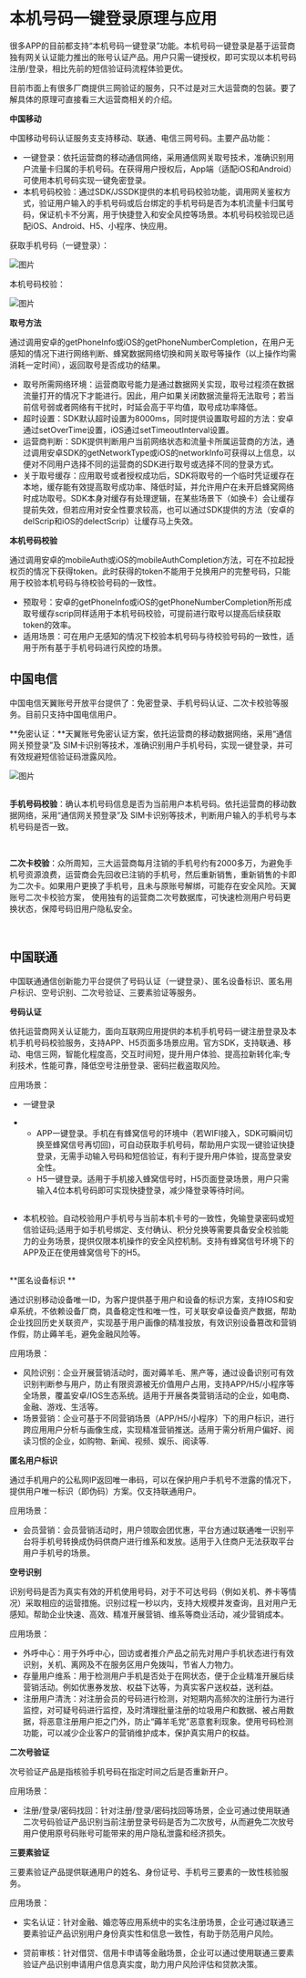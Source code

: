 # 本机号码一键登录原理与应用

很多APP的目前都支持“本机号码一键登录”功能。本机号码一键登录是基于运营商独有网关认证能力推出的账号认证产品。用户只需一键授权，即可实现以本机号码注册/登录，相比先前的短信验证码流程体验更优。

目前市面上有很多厂商提供三网验证的服务，只不过是对三大运营商的包装。要了解具体的原理可直接看三大运营商相关的介绍。



**中国移动**





中国移动号码认证服务支支持移动、联通、电信三网号码。主要产品功能：

- 一键登录：依托运营商的移动通信网络，采用通信网关取号技术，准确识别用户流量卡归属的手机号码。在获得用户授权后，App端（适配iOS和Android）可使用本机号码实现一键免密登录。
- 本机号码校验：通过SDK/JSSDK提供的本机号码校验功能，调用网关鉴权方式，验证用户输入的手机号码或后台绑定的手机号码是否为本机流量卡归属号码，保证机卡不分离，用于快捷登入和安全风控等场景。本机号码校验现已适配iOS、Android、H5、小程序、快应用。

获取手机号码（一键登录）：

![图片](https://mmbiz.qpic.cn/mmbiz_png/sXiaukvjR0RC6xdDHTGz8icJSwByLSSskVfEzibT0A6vv0ZMLmBuvYzEu36axSX72ybb4J4pm8mNfp5G1yg58evmg/640?wx_fmt=png&tp=webp&wxfrom=5&wx_lazy=1&wx_co=1)

本机号码校验：

![图片](https://mmbiz.qpic.cn/mmbiz_png/sXiaukvjR0RC6xdDHTGz8icJSwByLSSskVEiaO1sMnzv1PRbNn4KxjmfvK2ys4VgV4v5zh1YkI8vthUrnnTZondfA/640?wx_fmt=png&tp=webp&wxfrom=5&wx_lazy=1&wx_co=1)

**取号方法**

通过调用安卓的getPhoneInfo或iOS的getPhoneNumberCompletion，在用户无感知的情况下进行网络判断、蜂窝数据网络切换和网关取号等操作（以上操作均需消耗一定时间），返回取号是否成功的结果。

- 取号所需网络环境：运营商取号能力是通过数据网关实现，取号过程须在数据流量打开的情况下才能进行。因此，用户如果关闭数据流量将无法取号；若当前信号弱或者网络有干扰时，时延会高于平均值，取号成功率降低。
- 超时设置：SDK默认超时设置为8000ms，同时提供设置取号超的方法：安卓通过setOverTime设置，iOS通过setTimeoutInterval设置。
- 运营商判断：SDK提供判断用户当前网络状态和流量卡所属运营商的方法，通过调用安卓SDK的getNetworkType或iOS的networkInfo可获得以上信息，以便对不同用户选择不同的运营商的SDK进行取号或选择不同的登录方式。
- 关于取号缓存：应用取号或者授权成功后，SDK将取号的一个临时凭证缓存在本地，缓存能有效提高取号成功率、降低时延，并允许用户在未开启蜂窝网络时成功取号。SDK本身对缓存有处理逻辑，在某些场景下（如换卡）会让缓存提前失效，但若应用对安全性要求较高，也可以通过SDK提供的方法（安卓的delScrip和iOS的delectScrip）让缓存马上失效。

**本机号码校验**

通过调用安卓的mobileAuth或iOS的mobileAuthCompletion方法，可在不拉起授权页的情况下获得token。此时获得的token不能用于兑换用户的完整号码，只能用于校验本机号码与待校验号码的一致性。

- 预取号：安卓的getPhoneInfo或iOS的getPhoneNumberCompletion所形成取号缓存scrip同样适用于本机号码校验，可提前进行取号以提高后续获取token的效率。
- 适用场景：可在用户无感知的情况下校验本机号码与待校验号码的一致性，适用于所有基于手机号码进行风控的场景。

## 中国电信

中国电信天翼账号开放平台提供了：免密登录、手机号码认证、二次卡校验等服务。目前只支持中国电信用户。

**免密认证：**天翼账号免密认证方案，依托运营商的移动数据网络，采用“通信网关预登录”及 SIM卡识别等技术，准确识别用户手机号码，实现一键登录，并可有效规避短信验证码泄露风险。

![图片](https://mmbiz.qpic.cn/mmbiz_png/sXiaukvjR0RC6xdDHTGz8icJSwByLSSskVLzSgJOQQzVb7ZU63nSKAZC36MFnXKHR29dJJPk9ZVTWZxqj9iaVSePw/640?wx_fmt=png&tp=webp&wxfrom=5&wx_lazy=1&wx_co=1)

![图片](data:image/gif;base64,iVBORw0KGgoAAAANSUhEUgAAAAEAAAABCAYAAAAfFcSJAAAADUlEQVQImWNgYGBgAAAABQABh6FO1AAAAABJRU5ErkJggg==)

**手机号码校验**：确认本机号码信息是否为当前用户本机号码。依托运营商的移动数据网络，采用“通信网关预登录”及 SIM卡识别等技术，判断用户输入的手机号与本机号码是否一致。

![图片](data:image/gif;base64,iVBORw0KGgoAAAANSUhEUgAAAAEAAAABCAYAAAAfFcSJAAAADUlEQVQImWNgYGBgAAAABQABh6FO1AAAAABJRU5ErkJggg==)

![图片](data:image/gif;base64,iVBORw0KGgoAAAANSUhEUgAAAAEAAAABCAYAAAAfFcSJAAAADUlEQVQImWNgYGBgAAAABQABh6FO1AAAAABJRU5ErkJggg==)

**二次卡校验**：众所周知，三大运营商每月注销的手机号约有2000多万，为避免手机号资源浪费，运营商会先回收已注销的手机号，然后重新销售，重新销售的卡即为二次卡。如果用户更换了手机号，且未与原账号解绑，可能存在安全风险。天翼账号二次卡校验方案， 使用独有的运营商二次号数据库，可快速检测用户号码更换状态，保障号码旧用户隐私安全。

![图片](data:image/gif;base64,iVBORw0KGgoAAAANSUhEUgAAAAEAAAABCAYAAAAfFcSJAAAADUlEQVQImWNgYGBgAAAABQABh6FO1AAAAABJRU5ErkJggg==)

![图片](data:image/gif;base64,iVBORw0KGgoAAAANSUhEUgAAAAEAAAABCAYAAAAfFcSJAAAADUlEQVQImWNgYGBgAAAABQABh6FO1AAAAABJRU5ErkJggg==)

## 中国联通 

中国联通通信创新能力平台提供了号码认证（一键登录）、匿名设备标识、匿名用户标识、空号识别、二次号验证、三要素验证等服务。

**号码认证**

依托运营商网关认证能力，面向互联网应用提供的本机手机号码一键注册登录及本机手机号码校验服务，支持APP、H5页面多场景应用。官方SDK，支持联通、移动、电信三网，智能化程度高，交互时间短，提升用户体验、提高拉新转化率;专利技术，性能可靠，降低空号注册登录、密码拦截盗取风险。

应用场景：

- 一键登录

- - APP一键登录。手机在有蜂窝信号的环境中（若WIFI接入，SDK可瞬间切换至蜂窝信号再切回)，可自动获取手机号码，帮助用户实现一键验证快捷登录，无需手动输入号码和短信验证，有利于提升用户体验，提高登录安全性。
  - H5一键登录。适用于手机接入蜂窝信号时，H5页面登录场景，用户只需输入4位本机号码即可实现快捷登录，减少降登录等待时间。

![图片](data:image/gif;base64,iVBORw0KGgoAAAANSUhEUgAAAAEAAAABCAYAAAAfFcSJAAAADUlEQVQImWNgYGBgAAAABQABh6FO1AAAAABJRU5ErkJggg==)

- 本机校验。自动校验用户手机号与当前本机卡号的一致性，免输登录密码或短信验证码;适用于如手机号绑定、支付确认、积分兑换等需要具备安全校验能力的业务场景，提供仅限本机操作的安全风控机制。支持有蜂窝信号环境下的APP及正在使用蜂窝信号下的H5。

![图片](data:image/gif;base64,iVBORw0KGgoAAAANSUhEUgAAAAEAAAABCAYAAAAfFcSJAAAADUlEQVQImWNgYGBgAAAABQABh6FO1AAAAABJRU5ErkJggg==)

**匿名设备标识
**

通过识别移动设备唯一ID，为客户提供基于用户和设备的标识方案，支持IOS和安卓系统，不依赖设备厂商，具备稳定性和唯一性，可关联安卓设备资产数据，帮助企业找回历史关联资产，实现基于用户画像的精准投放，有效识别设备篡改和营销作假，防止薅羊毛，避免金融风险等。

应用场景：

- 风险识别：企业开展营销活动时，面对薅羊毛、黑产等，通过设备识别可有效识别判断参与用户，防止有限资源被无价值用户占用，支持APP/H5/小程序等全场景，覆盖安卓/IOS生态系统。适用于开展各类营销活动的企业，如电商、金融、游戏、生活等。
- 场景营销：企业可基于不同营销场景（APP/H5/小程序）下的用户标识，进行跨应用用户分析与画像生成，实现精准营销推送。适用于需分析用户偏好、阅读习惯的企业，如购物、新闻、视频、娱乐、阅读等.

**匿名用户标识**

通过手机用户的公私网IP返回唯一串码，可以在保护用户手机号不泄露的情况下，提供用户唯一标识（即伪码）方案。仅支持联通用户。

应用场景：

- 会员营销：会员营销活动时，用户领取会团优惠，平台方通过联通唯一识别平台将手机号转换成伪码供商户进行维系和发放。适用于入住商户无法获取平台用户手机号的场景。

**空号识别**

识别号码是否为真实有效的开机使用号码，对于不可达号码（例如关机、养卡等情况）采取相应的运营措施。识别过程一秒以内，支持大规模并发查询，且对用户无感知。帮助企业快速、高效、精准开展营销、维系等商业活动，减少营销成本。

应用场景：

- 外呼中心：用于外呼中心，回访或者推介产品之前先对用户手机状态进行有效识别，关机、离网及不在服务区用户免拨叫，节省人力物力。
- 存量用户维系：用于检测用户手机是否处于在网状态，便于企业精准开展后续营销活动。例如优惠券发放、权益下达等，为真实客户送权益，送利益。
- 注册用户清洗：对注册会员的号码进行检测，对短期内高频次的注册行为进行监控，对可疑号码进行监控，及时清理批量注册的垃圾用户和数据、被占用数据，将恶意注册用户拒之门外，防止“薅羊毛党”恶意套利现象。使用号码检测功能，可以减少企业客户的营销维护成本，保护真实用户的权益。

**二次号验证**

次号验证产品是指核验手机号码在指定时间之后是否重新开户。

应用场景：

- 注册/登录/密码找回：针对注册/登录/密码找回等场景，企业可通过使用联通二次号码验证产品识别当前注册登录号码是否为二次放号，从而避免二次放号用户使用原号码账号可能带来的用户隐私泄露和经济损失。

**三要素验证**

三要素验证产品提供联通用户的姓名、身份证号、手机号三要素的一致性核验服务。

应用场景：

- 实名认证：针对金融、婚恋等应用系统中的实名注册场景，企业可通过联通三要素验证产品识别用户身份真实性和信息一致性，有助于防范用户风险。

- 贷前审核：针对借贷、信用卡申请等金融场景，企业可以通过使用联通三要素验证产品识别申请用户信息真实度，助力用户风险评估和贷款决策。

  

